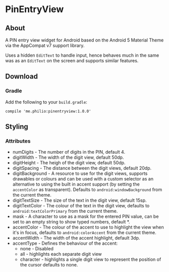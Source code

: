 PinEntryView
============

## About

A PIN entry view widget for Android based on the Android 5 Material Theme via the AppCompat v7
support library.

Uses a hidden `EditText` to handle input, hence behaves much in the same was as an `EditText` on the
screen and supports similar features.

## Download

### Gradle

Add the following to your `build.gradle`:

    compile 'me.philio:pinentryview:1.0.0'

## Styling

### Attributes

* numDigits - The number of digits in the PIN, default 4.
* digitWidth - The width of the digit view, default 50dp.
* digitHeight - The heigh of the digit view, default 50dp.
* digitSpacing - The distance between the digit views, default 20dp.
* digitBackground - A resource to use for the digit views, supports drawables or colours and can
  be used with a custom selector as an alternative to using the built in accent support (by setting
  the `accentColor` as transparent). Defaults to `android:windowBackground` from the current theme.
* digitTextSize - The size of the text in the digit view, default 15sp.
* digitTextColor - The colour of the text in the digit view, defaults to `android:textColorPrimary`
  from the current theme.
* mask - A character to use as a mask for the entered PIN value, can be set to an empty string to
  show typed numbers, default *.
* accentColor - The colour of the accent to use to highlight the view when it's in focus, defaults
  to `android:colorAccent` from the current theme.
* accentWidth - The width of the accent highlight, default 3dp.
* accentType - Defines the behaviour of the accent:
  * none - Disabled
  * all - highlights each separate digit view
  * character - highlights a single digit view to represent the position of the cursor
  defaults to none.